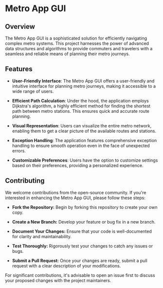 # Metro App GUI

## Overview

The Metro App GUI is a sophisticated solution for efficiently navigating complex metro systems. This project harnesses the power of advanced data structures and algorithms to provide commuters and travelers with a seamless and reliable means of planning their metro journeys.

## Features

- **User-Friendly Interface**: The Metro App GUI offers a user-friendly and intuitive interface for planning metro journeys, making it accessible to a wide range of users.

- **Efficient Path Calculation**: Under the hood, the application employs Dijkstra's algorithm, a highly efficient method for finding the shortest path between metro stations. This ensures quick and accurate route planning.

- **Visual Representation**: Users can visualize the entire metro network, enabling them to get a clear picture of the available routes and stations.

- **Exception Handling**: The application features comprehensive exception handling to ensure smooth operation even in the face of unexpected errors.

- **Customizable Preferences**: Users have the option to customize settings based on their preferences, providing a personalized experience.

## Contributing
We welcome contributions from the open-source community. If you're interested in enhancing the Metro App GUI, please follow these steps:

- **Fork the Repository:** Begin by forking this repository to create your own copy.

- **Create a New Branch:** Develop your feature or bug fix in a new branch.

- **Document Your Changes:** Ensure that your code is well-documented for clarity and maintainability.

- **Test Thoroughly:** Rigorously test your changes to catch any issues or bugs.

- **Submit a Pull Request:** Once your changes are ready, submit a pull request with a clear description of your modifications.

For significant contributions, it's advisable to open an issue first to discuss your proposed changes with the project maintainers.
